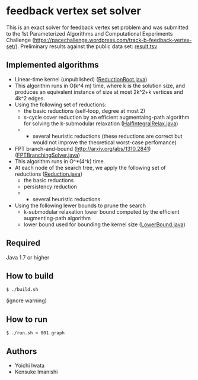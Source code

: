 # feedback vertex set solver

This is an exact solver for feedback vertex set problem and was submitted to the 1st Parameterized Algorithms and Computational Experiments Challenge (<https://pacechallenge.wordpress.com/track-b-feedback-vertex-set/>).
Preliminary results against the public data set: [result.tsv](result.tsv)

## Implemented algorithms
 * Linear-time kernel (unpublished) ([ReductionRoot.java](src/ReductionRoot.java))
  * This algorithm runs in O(k^4 m) time, where k is the solution size, and produces an equivalent instance of size at most 2k^2+k vertices and 4k^2 edges.
  * Using the following set of reductions:
    * the basic reductions (self-loop, degree at most 2)
    * s-cycle cover reduction by an efficient augmentaing-path algorithm for solving the k-submodular relaxation ([HalfIntegralRelax.java](src/HalfIntegralRelax.java))
    * + several heuristic reductions (these reductions are correct but would not improve the theoretical worst-case perfomance)
 * FPT branch-and-bound (http://arxiv.org/abs/1310.2841) ([FPTBranchingSolver.java](src/FPTBranchingSolver.java))
  * This algorithm runs in O^*(4^k) time.
  * At each node of the search tree, we apply the following set of reductions ([Reduction.java](src/Reduction.java))
    * the basic reductions
    * persistency reduction
    * + several heuristic reductions
  * Using the following lewer bounds to prune the search
    * k-submodular relaxation lower bound computed by the efficient augmenting-path algorithm
    * lower bound used for bounding the kernel size ([LowerBound.java](src/LowerBound.java))

## Required
Java 1.7 or higher

## How to build
    $ ./build.sh
(ignore warning)

## How to run
    $ ./run.sh < 001.graph

## Authors
 * Yoichi Iwata
 * Kensuke Imanishi

